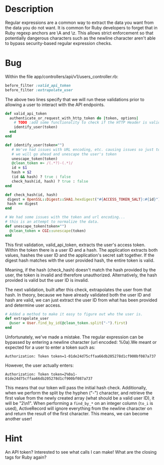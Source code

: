 # Description

Regular expressions are a common way to extract the data you want from the data you do not want. It is common for Ruby developers to forget that in Ruby regexp anchors are \A and \z. This allows strict enforcement so that potentially dangerous characters such as the newline character aren't able to bypass security-based regular expression checks.

# Bug

Within the file app/controllers/api/v1/users_controller.rb:

```ruby
before_filter :valid_api_token
before_filter :extrapolate_user
```

The above two lines specify that we will run these validations prior to allowing a user to interact with the API endpoints.

```ruby
def valid_api_token
  authenticate_or_request_with_http_token do |token, options|
    # TODO :add some functionality to check if the HTTP Header is valid
    identify_user(token)
  end
end

def identify_user(token="")
   # We've had issues with URL encoding, etc. causing issues so just to be safe
   # we will go ahead and unescape the user's token
   unescape_token(token)
   @clean_token =~ /(.*?)-(.*)/
   id = $1
   hash = $2
   (id && hash) ? true : false
   check_hash(id, hash) ? true : false
end

def check_hash(id, hash)
 digest = OpenSSL::Digest::SHA1.hexdigest("#{ACCESS_TOKEN_SALT}:#{id}")
 hash == digest
end

# We had some issues with the token and url encoding...
# this is an attempt to normalize the data.
def unescape_token(token="")
  @clean_token = CGI::unescape(token)
end
```

This first validation, valid_api_token, extracts the user's access token. Within the token there is a user ID and a hash. The application extracts both values, hashes the user ID and the application's secret salt together. If the digest hash matches with the user provided hash, the entire token is valid. 

Meaning, if the hash (check_hash) doesn't match the hash provided by the user, the token is invalid and therefore unauthorized. Alternatively, the hash provided is valid but the user ID is invalid. 

The next validation, built after this check, extrapolates the user from that hash. In theory, because we have already validated both the user ID and hash are valid, we can just extract the user ID from what has been provided and determine user access.

```ruby
# Added a method to make it easy to figure out who the user is.
def extrapolate_user
  @user = User.find_by_id(@clean_token.split("-").first)
end
```

Unfortunately, we've made a mistake. The regular expression can be bypassed by entering a newline character (url encoded: %0a).We meant or expected for a user to enter a token such as:

    Authorization: Token token=1-01de24d75cffaa66db205278d1cf900bf087a737

However, the user actually enters:

    Authorization: Token token=2%0a1-01de24d75cffaa66db205278d1cf900bf087a737

This means that our token will pass the initial hash check. Additionally, when we perform the split by the hyphen ("-") character, and retrieve the first value from the newly created array (what should be a valid user ID), it will be "2\n1". When performing a `find_by_*` on an integer column (`to_i` is used), ActiveRecord will ignore everything from the newline character on and return the result of the first character. This means, we can become another user!

# Hint

An API token? Interested to see what calls I can make! What are the closing tags for Ruby again?